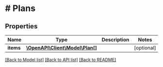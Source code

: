# # Plans

## Properties

Name | Type | Description | Notes
------------ | ------------- | ------------- | -------------
**items** | [**\OpenAPI\Client\Model\Plan[]**](Plan.md) |  | [optional]

[[Back to Model list]](../../README.md#models) [[Back to API list]](../../README.md#endpoints) [[Back to README]](../../README.md)
